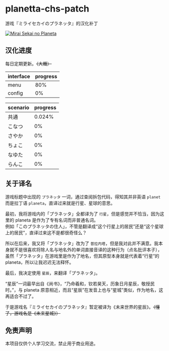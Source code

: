 # planetta-chs-patch

游戏『ミライセカイのプラネッタ』的汉化补丁

<a href="http://www.libre-soft.jp/planetta/index.html">
  <img src="https://vip2.loli.io/2023/08/23/jWaJAuT4gXNmVZt.png" alt="Mirai Sekai no Planeta" />
</a>

## 汉化进度

每日定期更新。~~（大概）~~

| interface | progress |
| :-------- | :------- |
| menu      | 80%      |
| config    | 0%       |

| scenario | progress |
| :------- | :------- |
| 共通     | 0.024%   |
| こなつ   | 0%       |
| さやか   | 0%       |
| ちょこ   | 0%       |
| なゆた   | 0%       |
| らんこ   | 0%       |

## 关于译名

游戏标题中出现的 `プラネッタ` 一词，通过查阅拆包代码，得知其并非英语 `planet` 而是拉丁语 `planeta`，直译过来就是行星、星球的意思。

最初，我将游戏内的「プラネッタ」全都译为了 `行星`，但是感觉并不恰当，因为这里的 planeta 是作为了专有名词而非普通名词。  
例如「このプラネッタの住人」，不管是翻译成“这个行星上的居民”还是“这个星球上的居民”，直译过来这不是都很奇怪么？

所以在后来，我又将「プラネッタ」改为了 `普拉内塔`，但是我对此并不满意。我本身就不是很喜欢将除人名与地名外的单词直接音译的这种行为（点名批评本子），虽然「プラネッタ」在游戏里是作为了地名，但其原型本身就是代表着“行星”的 planeta，所以让我迟迟无法释怀。

最后，我决定使用 `星辰`，来翻译「プラネッタ」。

“星辰”一词最早出自《尚书》，“乃命羲和，钦若昊天，历象日月星辰，敬授民时。”，与 planeta 原意相近，而且“星辰”在发音上也与“星城”类似，作为地名，这再适合不过了。

于是游戏名『ミライセカイのプラネッタ』暂定被译为《未来世界的星辰》。~~（懂了，游戏名是《未来星城》）~~

## 免责声明

本项目仅供个人学习交流，禁止用于商业用途。
